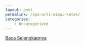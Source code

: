 ```yaml
---
layout: post
permalink: /apa-arti-mimpi-katak/
categories:
    - Uncategorized
---
```


[Baca Selengkapnya](/03)